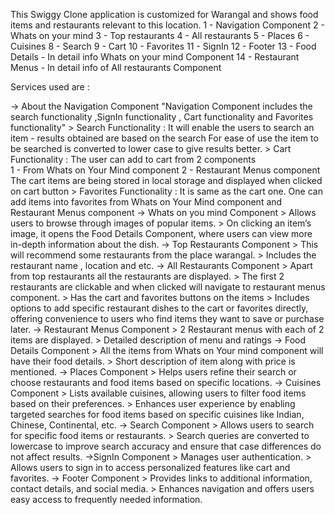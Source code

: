 This Swiggy Clone application is customized for Warangal and shows food items and restaurants relevant to this location.
1 - Navigation Component
2 - Whats on your mind
3 - Top restaurants
4 - All restaurants
5 - Places
6 - Cuisines
8 - Search
9 - Cart
10 - Favorites
11 - SignIn
12 - Footer
13 - Food Details - In detail info Whats on your mind Component
14 - Restaurant Menus - In detail info of All restaurants Component

Services used are :

-> About the Navigation Component
    "Navigation Component includes the search functionality ,SignIn functionality , Cart functionality and Favorites functionality"
    > Search Functionality : It will enable the users to search an item - results obtained are based on the search
        For ease of use the item to be searched is converted to lower case to give results better.
    > Cart Functionality : The user can add to cart from 2 components  
        1 - From Whats on Your Mind component
        2 - Restaurant Menus component
        The cart items are being stored in local storage and displayed when clicked on cart button
    > Favorites Functionality : It is same as the cart one. One can add items into favorites from 
        Whats on Your Mind component and Restaurant Menus component
-> Whats on you mind Component
    > Allows users to browse through images of popular items.
    > On clicking an item’s image, it opens the Food Details Component, where users can view more in-depth information about the dish.
-> Top Restaurants Component
    > This will recommend some restaurants from the place warangal.
    > Includes the restaurant name , location and etc.
-> All Restaurants Component
    > Apart from top restaurants all the restaurants are displayed.
    > The first 2 restaurants are clickable and when clicked will navigate to restaurant menus component.
    > Has the cart and favorites buttons on the items
    > Includes options to add specific restaurant dishes to the cart or favorites directly, offering convenience to users who find items they want to save or purchase later.
-> Restaurant Menus Component
    > 2 Restaurant menus with each of 2 items are displayed.
    > Detailed description of menu and ratings
-> Food Details Component
    > All the items from Whats on Your mind component will have their food details.
    > Short description of item along with price is mentioned.
-> Places Component
    > Helps users refine their search or choose restaurants and food items based on specific locations.
-> Cuisines Component
    > Lists available cuisines, allowing users to filter food items based on their preferences.
    > Enhances user experience by enabling targeted searches for food items based on specific cuisines like Indian, Chinese, Continental, etc.
-> Search Component
    > Allows users to search for specific food items or restaurants.
    > Search queries are converted to lowercase to improve search accuracy and ensure that case differences do not affect results.
->SignIn Component
    > Manages user authentication.
    > Allows users to sign in to access personalized features like cart and favorites.
-> Footer Component
    > Provides links to additional information, contact details, and social media.
    > Enhances navigation and offers users easy access to frequently needed information.